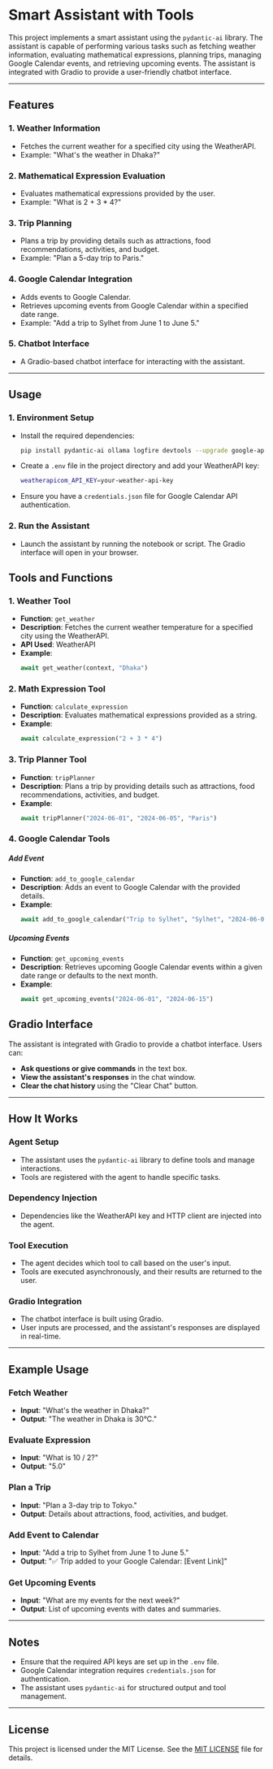 # Smart Assistant with Tools

This project implements a smart assistant using the `pydantic-ai` library. The assistant is capable of performing various tasks such as fetching weather information, evaluating mathematical expressions, planning trips, managing Google Calendar events, and retrieving upcoming events. The assistant is integrated with Gradio to provide a user-friendly chatbot interface.

---

## Features

### 1. **Weather Information**
- Fetches the current weather for a specified city using the WeatherAPI.
- Example: "What's the weather in Dhaka?"

### 2. **Mathematical Expression Evaluation**
- Evaluates mathematical expressions provided by the user.
- Example: "What is 2 + 3 * 4?"

### 3. **Trip Planning**
- Plans a trip by providing details such as attractions, food recommendations, activities, and budget.
- Example: "Plan a 5-day trip to Paris."

### 4. **Google Calendar Integration**
- Adds events to Google Calendar.
- Retrieves upcoming events from Google Calendar within a specified date range.
- Example: "Add a trip to Sylhet from June 1 to June 5."

### 5. **Chatbot Interface**
- A Gradio-based chatbot interface for interacting with the assistant.

---

## Usage

### 1. **Environment Setup**
- Install the required dependencies:
  ```bash
  pip install pydantic-ai ollama logfire devtools --upgrade google-api-python-client google-auth-httplib2 google-auth-oauthlib
  ```
- Create a `.env` file in the project directory and add your WeatherAPI key:
  ```bash
  weatherapicom_API_KEY=your-weather-api-key
  ```
- Ensure you have a `credentials.json` file for Google Calendar API authentication.

### 2. **Run the Assistant**
- Launch the assistant by running the notebook or script. The Gradio interface will open in your browser.

## Tools and Functions

### 1. **Weather Tool**
- **Function**: `get_weather`
- **Description**: Fetches the current weather temperature for a specified city using the WeatherAPI.
- **API Used**: WeatherAPI
- **Example**:
  ```python
  await get_weather(context, "Dhaka")
  ```
### 2. **Math Expression Tool**
- **Function**: `calculate_expression`
- **Description**: Evaluates mathematical expressions provided as a string.
- **Example**:
  ```python
  await calculate_expression("2 + 3 * 4")
  ```
### 3. **Trip Planner Tool**
- **Function**: `tripPlanner`
- **Description**: Plans a trip by providing details such as attractions, food recommendations, activities, and budget.
- **Example**:
  ```python
  await tripPlanner("2024-06-01", "2024-06-05", "Paris")
  ```
### 4. **Google Calendar Tools**
##### Add Event
- **Function**: `add_to_google_calendar`
- **Description**: Adds an event to Google Calendar with the provided details.
- **Example**:
  ```python
  await add_to_google_calendar("Trip to Sylhet", "Sylhet", "2024-06-01", "2024-06-05")
  ```
##### Upcoming Events
- **Function**: `get_upcoming_events`
- **Description**: Retrieves upcoming Google Calendar events within a given date range or defaults to the next month.
- **Example**:
  ```python
  await get_upcoming_events("2024-06-01", "2024-06-15")
  ```

## Gradio Interface

The assistant is integrated with Gradio to provide a chatbot interface. Users can:
- **Ask questions or give commands** in the text box.
- **View the assistant's responses** in the chat window.
- **Clear the chat history** using the "Clear Chat" button.

---

## How It Works

### Agent Setup
- The assistant uses the `pydantic-ai` library to define tools and manage interactions.
- Tools are registered with the agent to handle specific tasks.

### Dependency Injection
- Dependencies like the WeatherAPI key and HTTP client are injected into the agent.

### Tool Execution
- The agent decides which tool to call based on the user's input.
- Tools are executed asynchronously, and their results are returned to the user.

### Gradio Integration
- The chatbot interface is built using Gradio.
- User inputs are processed, and the assistant's responses are displayed in real-time.

---

## Example Usage

### Fetch Weather
- **Input**: "What's the weather in Dhaka?"
- **Output**: "The weather in Dhaka is 30°C."

### Evaluate Expression
- **Input**: "What is 10 / 2?"
- **Output**: "5.0"

### Plan a Trip
- **Input**: "Plan a 3-day trip to Tokyo."
- **Output**: Details about attractions, food, activities, and budget.

### Add Event to Calendar
- **Input**: "Add a trip to Sylhet from June 1 to June 5."
- **Output**: "✅ Trip added to your Google Calendar: [Event Link]"

### Get Upcoming Events
- **Input**: "What are my events for the next week?"
- **Output**: List of upcoming events with dates and summaries.

---

## Notes
- Ensure that the required API keys are set up in the `.env` file.
- Google Calendar integration requires `credentials.json` for authentication.
- The assistant uses `pydantic-ai` for structured output and tool management.

---

## License
This project is licensed under the MIT License. See the [MIT LICENSE](./LICENSE) file for details.
